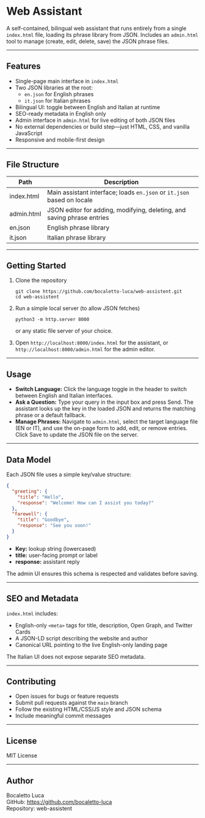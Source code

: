 # Web Assistant

A self-contained, bilingual web assistant that runs entirely from a single `index.html` file, loading its phrase library from JSON. Includes an `admin.html` tool to manage (create, edit, delete, save) the JSON phrase files. 

---

## Features

- Single-page main interface in `index.html`  
- Two JSON libraries at the root:  
  - `en.json` for English phrases  
  - `it.json` for Italian phrases  
- Bilingual UI: toggle between English and Italian at runtime  
- SEO-ready metadata in English only  
- Admin interface in `admin.html` for live editing of both JSON files  
- No external dependencies or build step—just HTML, CSS, and vanilla JavaScript  
- Responsive and mobile-first design  

---

## File Structure

| Path          | Description                                                                 |
|---------------|-----------------------------------------------------------------------------|
| index.html    | Main assistant interface; loads `en.json` or `it.json` based on locale       |
| admin.html    | JSON editor for adding, modifying, deleting, and saving phrase entries       |
| en.json       | English phrase library                                                       |
| it.json       | Italian phrase library                                                       |

---

## Getting Started

1. Clone the repository  
   ```
   git clone https://github.com/bocaletto-luca/web-assistent.git
   cd web-assistent
   ```

2. Run a simple local server (to allow JSON fetches)  
   ```
   python3 -m http.server 8000
   ```
   or any static file server of your choice.

3. Open `http://localhost:8000/index.html` for the assistant, or  
   `http://localhost:8000/admin.html` for the admin editor.

---

## Usage

- **Switch Language:** Click the language toggle in the header to switch between English and Italian interfaces.  
- **Ask a Question:** Type your query in the input box and press Send. The assistant looks up the key in the loaded JSON and returns the matching phrase or a default fallback.  
- **Manage Phrases:** Navigate to `admin.html`, select the target language file (EN or IT), and use the on-page form to add, edit, or remove entries. Click Save to update the JSON file on the server.

---

## Data Model

Each JSON file uses a simple key/value structure:

```json
{
  "greeting": {
    "title": "Hello",
    "response": "Welcome! How can I assist you today?"
  },
  "farewell": {
    "title": "Goodbye",
    "response": "See you soon!"
  }
}
```

- **Key:** lookup string (lowercased)  
- **title:** user-facing prompt or label  
- **response:** assistant reply  

The admin UI ensures this schema is respected and validates before saving.

---

## SEO and Metadata

`index.html` includes:

- English-only `<meta>` tags for title, description, Open Graph, and Twitter Cards  
- A JSON-LD script describing the website and author  
- Canonical URL pointing to the live English-only landing page  

The Italian UI does not expose separate SEO metadata.

---

## Contributing

- Open issues for bugs or feature requests  
- Submit pull requests against the `main` branch  
- Follow the existing HTML/CSS/JS style and JSON schema  
- Include meaningful commit messages  

---

## License

MIT License

---

## Author

Bocaletto Luca  
GitHub: https://github.com/bocaletto-luca  
Repository: web-assistent
